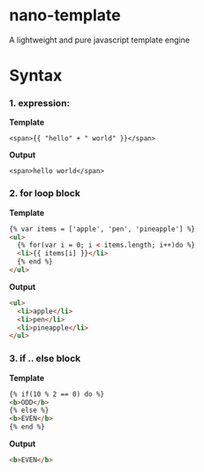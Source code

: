 # nano-template
A lightweight and pure javascript template engine

# Syntax

### 1. expression:

  **Template**

  `<span>{{ "hello" + " world" }}</span>`

  **Output**

  `<span>hello world</span>`

### 2. for loop block

  **Template**
  ```html
  {% var items = ['apple', 'pen', 'pineapple'] %}
  <ul>
    {% for(var i = 0; i < items.length; i++)do %}
    <li>{{ items[i] }}</li>
    {% end %}
  </ul>
  ```

  **Output**
  ```html
  <ul>
    <li>apple</li>
    <li>pen</li>
    <li>pineapple</li>
  </ul>
  ```

### 3. if .. else block

  **Template**
  ```html
  {% if(10 % 2 == 0) do %}
  <b>ODD</b>
  {% else %}
  <b>EVEN</b>
  {% end %}
  ```

  **Output**
  ```html
  <b>EVEN</b>
  ```
